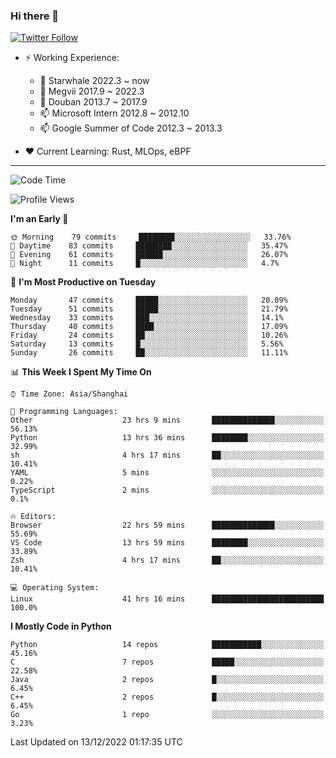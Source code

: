 ### Hi there 👋

[![Twitter Follow](https://img.shields.io/twitter/follow/tianweidut?style=social)](https://twitter.com/tianweidut)

- ⚡ Working Experience:
  - 🔭 Starwhale 2022.3 ~ now
  - 🌱 Megvii 2017.9 ~ 2022.3
  - 🌱 Douban 2013.7 ~ 2017.9
  - 📫 Microsoft Intern 2012.8 ~ 2012.10
  - 📫 Google Summer of Code 2012.3 ~ 2013.3

- ❤️ Current Learning: Rust, MLOps, eBPF

---
<!--START_SECTION:waka-->
![Code Time](http://img.shields.io/badge/Code%20Time-3%2C514%20hrs%209%20mins-blue)

![Profile Views](http://img.shields.io/badge/Profile%20Views-0-blue)

**I'm an Early 🐤** 

```text
🌞 Morning    79 commits     ████████░░░░░░░░░░░░░░░░░   33.76% 
🌆 Daytime    83 commits     ████████░░░░░░░░░░░░░░░░░   35.47% 
🌃 Evening    61 commits     ██████░░░░░░░░░░░░░░░░░░░   26.07% 
🌙 Night      11 commits     █░░░░░░░░░░░░░░░░░░░░░░░░   4.7%

```
📅 **I'm Most Productive on Tuesday** 

```text
Monday       47 commits     █████░░░░░░░░░░░░░░░░░░░░   20.09% 
Tuesday      51 commits     █████░░░░░░░░░░░░░░░░░░░░   21.79% 
Wednesday    33 commits     ███░░░░░░░░░░░░░░░░░░░░░░   14.1% 
Thursday     40 commits     ████░░░░░░░░░░░░░░░░░░░░░   17.09% 
Friday       24 commits     ██░░░░░░░░░░░░░░░░░░░░░░░   10.26% 
Saturday     13 commits     █░░░░░░░░░░░░░░░░░░░░░░░░   5.56% 
Sunday       26 commits     ██░░░░░░░░░░░░░░░░░░░░░░░   11.11%

```


📊 **This Week I Spent My Time On** 

```text
⌚︎ Time Zone: Asia/Shanghai

💬 Programming Languages: 
Other                    23 hrs 9 mins       ██████████████░░░░░░░░░░░   56.13% 
Python                   13 hrs 36 mins      ████████░░░░░░░░░░░░░░░░░   32.99% 
sh                       4 hrs 17 mins       ██░░░░░░░░░░░░░░░░░░░░░░░   10.41% 
YAML                     5 mins              ░░░░░░░░░░░░░░░░░░░░░░░░░   0.22% 
TypeScript               2 mins              ░░░░░░░░░░░░░░░░░░░░░░░░░   0.1%

🔥 Editors: 
Browser                  22 hrs 59 mins      ██████████████░░░░░░░░░░░   55.69% 
VS Code                  13 hrs 59 mins      ████████░░░░░░░░░░░░░░░░░   33.89% 
Zsh                      4 hrs 17 mins       ██░░░░░░░░░░░░░░░░░░░░░░░   10.41%

💻 Operating System: 
Linux                    41 hrs 16 mins      █████████████████████████   100.0%

```

**I Mostly Code in Python** 

```text
Python                   14 repos            ███████████░░░░░░░░░░░░░░   45.16% 
C                        7 repos             █████░░░░░░░░░░░░░░░░░░░░   22.58% 
Java                     2 repos             █░░░░░░░░░░░░░░░░░░░░░░░░   6.45% 
C++                      2 repos             █░░░░░░░░░░░░░░░░░░░░░░░░   6.45% 
Go                       1 repo              ░░░░░░░░░░░░░░░░░░░░░░░░░   3.23%

```



 Last Updated on 13/12/2022 01:17:35 UTC
<!--END_SECTION:waka-->